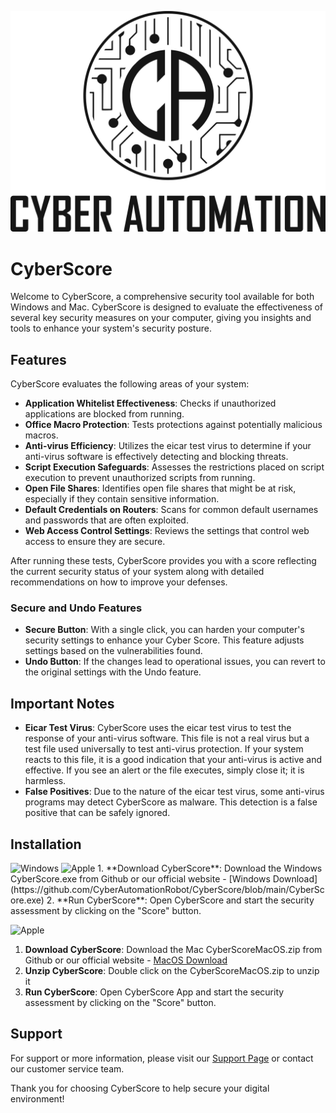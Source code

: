 ![Logo](https://github.com/CyberAutomationRobot/CyberScore/blob/main/images/cyber%20automation%209.png)

# CyberScore

Welcome to CyberScore, a comprehensive security tool available for both Windows and Mac. CyberScore is designed to evaluate the effectiveness of several key security measures on your computer, giving you insights and tools to enhance your system's security posture.

## Features

CyberScore evaluates the following areas of your system:

- **Application Whitelist Effectiveness**: Checks if unauthorized applications are blocked from running.
- **Office Macro Protection**: Tests protections against potentially malicious macros.
- **Anti-virus Efficiency**: Utilizes the eicar test virus to determine if your anti-virus software is effectively detecting and blocking threats.
- **Script Execution Safeguards**: Assesses the restrictions placed on script execution to prevent unauthorized scripts from running.
- **Open File Shares**: Identifies open file shares that might be at risk, especially if they contain sensitive information.
- **Default Credentials on Routers**: Scans for common default usernames and passwords that are often exploited.
- **Web Access Control Settings**: Reviews the settings that control web access to ensure they are secure.

After running these tests, CyberScore provides you with a score reflecting the current security status of your system along with detailed recommendations on how to improve your defenses.

### Secure and Undo Features

- **Secure Button**: With a single click, you can harden your computer's security settings to enhance your Cyber Score. This feature adjusts settings based on the vulnerabilities found.
- **Undo Button**: If the changes lead to operational issues, you can revert to the original settings with the Undo feature.

## Important Notes

- **Eicar Test Virus**: CyberScore uses the eicar test virus to test the response of your anti-virus software. This file is not a real virus but a test file used universally to test anti-virus protection. If your system reacts to this file, it is a good indication that your anti-virus is active and effective. If you see an alert or the file executes, simply close it; it is harmless.
- **False Positives**: Due to the nature of the eicar test virus, some anti-virus programs may detect CyberScore as malware. This detection is a false positive that can be safely ignored.

## Installation

<img src="https://cdn.jsdelivr.net/npm/simple-icons@v9/icons/windows.svg" alt="Windows" width="40" height="40">
<img src="https://cdn.jsdelivr.net/npm/simple-icons@v9/icons/apple.svg" alt="Apple" width="40" height="40">
1. **Download CyberScore**: Download the Windows CyberScore.exe from Github or our official website - [Windows Download](https://github.com/CyberAutomationRobot/CyberScore/blob/main/CyberScore.exe)
2. **Run CyberScore**: Open CyberScore and start the security assessment by clicking on the "Score" button.

![Apple](https://raw.githubusercontent.com/simple-icons/simple-icons/develop/icons/apple.svg)
1. **Download CyberScore**: Download the Mac CyberScoreMacOS.zip from Github or our official website - [MacOS Download](https://github.com/CyberAutomationRobot/CyberScore/blob/main/CyberScoreMacOS.zip)
2. **Unzip CyberScore**: Double click on the CyberScoreMacOS.zip to unzip it
3. **Run CyberScore**: Open CyberScore App and start the security assessment by clicking on the "Score" button.

## Support

For support or more information, please visit our [Support Page](#) or contact our customer service team.

Thank you for choosing CyberScore to help secure your digital environment!
